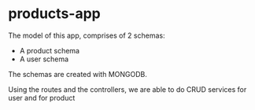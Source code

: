 # products-app
The model of this app, comprises of 2 schemas:
- A product schema
- A user schema 

The schemas are created with MONGODB.

Using the routes and the controllers, we are able to do CRUD services for user and for product

